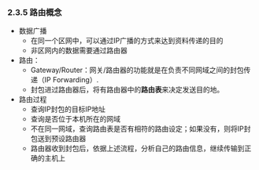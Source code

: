 ### 2.3.5 路由概念

* 数据广播
  * 在同一个区网中，可以通过IP广播的方式来达到资料传递的目的
  * 非区网内的数据需要通过路由器
* 路由：
  * Gateway/Router：网关/路由器的功能就是在负责不同网域之间的封包传递（IP Forwarding）.
  * 封包进过路由器后，将有路由器中的**路由表**来决定发送目的地。
* 路由过程
  * 查询IP封包的目标IP地址
  * 查询是否位于本机所在的网域
  * 不在同一网域，查询路由表是否有相符的路由设定；如果没有，则将IP封包送到预设路由器
  * 路由器收到封包后，依据上述流程，分析自己的路由信息，继续传输到正确的主机上